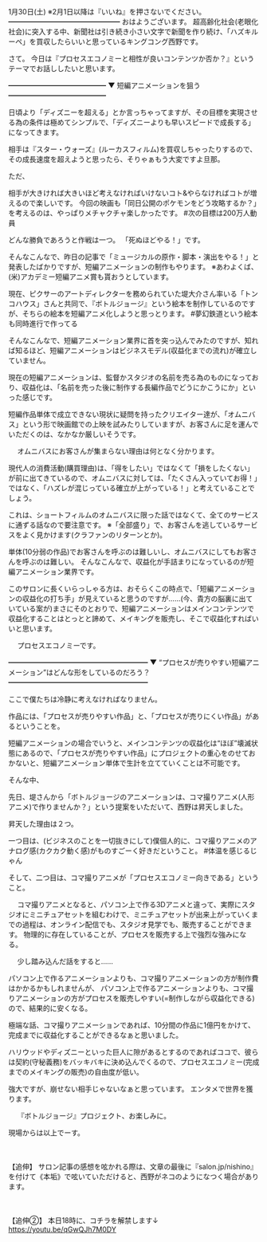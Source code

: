 1月30日(土) ※2月1日以降は『いいね』を押さないでください。
━━━━━━━━━━━━━━━━
おはようございます。
超高齢化社会(老眼化社会)に突入する中、新聞社は引き続き小さい文字で新聞を作り続け、「ハズキルーペ」を買収したらいいと思っているキングコング西野です。

さて。
今日は『プロセスエコノミーと相性が良いコンテンツか否か？』というテーマでお話ししたいと思います。


━━━━━━━━━━━━━━
▼ 短編アニメーションを狙う
━━━━━━━━━━━━━━

日頃より「ディズニーを超える」とか言っちゃってますが、その目標を実現させる為の条件は極めてシンプルで、「ディズニーよりも早いスピードで成長する」になってきます。

相手は『スター・ウォーズ』(ルーカスフィルム)を買収しちゃったりするので、その成長速度を超えようと思ったら、そりゃぁもう大変ですよ旦那。

ただ、　　

相手が大きければ大きいほど考えなければいけないコト&やらなければコトが増えるので楽しいです。
今回の映画も「同日公開のポケモンをどう攻略するか？」を考えるのは、やっぱりメチャクチャ楽しかったです。
#次の目標は200万人動員

どんな勝負であろうと作戦は一つ。
「死ぬほどやる！」です。
　

そんなこんなで、昨日の記事で「ミュージカルの原作・脚本・演出をやる！」と発表したばかりですが、短編アニメーションの制作もやります。
※あわよくば、(米)アカデミー短編アニメ賞も貰おうとしています。
　

現在、ピクサーのアートディレクターを務められていた堤大介さん率いる「トンコハウス」さんと共同で、『ボトルジョージ』という絵本を制作しているのですが、そちらの絵本を短編アニメ化しようと思っとります。
#夢幻鉄道という絵本も同時進行で作ってる

そんなこんなで、短編アニメーション業界に首を突っ込んでみたのですが、知れば知るほど、短編アニメーションはビジネスモデル(収益化までの流れ)が確立していません。

現在の短編アニメーションは、監督かスタジオの名前を売る為のものになっており、収益化は、「名前を売った後に制作する長編作品でどうにかこうにか」といった感じです。

短編作品単体で成立できない現状に疑問を持ったクリエイター達が、「オムニバス」という形で映画館での上映を試みたりしていますが、お客さんに足を運んでいただくのは、なかなか厳しいそうです。

　
オムニバスにお客さんが集まらない理由は何となく分かります。

現代人の消費活動(購買理由)は、「得をしたい」ではなくて「損をしたくない」が前に出てきているので、オムニバスに対しては、「たくさん入っていてお得！」ではなく、「ハズレが混じっている確立が上がっている！」と考えていることでしょう。

これは、ショートフィルムのオムニバスに限った話ではなくて、全てのサービスに通ずる話なので要注意です。
※「全部盛り」で、お客さんを逃しているサービスをよく見かけます(クラファンのリターンとか)。
　

単体(10分弱の作品)でお客さんを呼ぶのは難しいし、オムニバスにしてもお客さんを呼ぶのは難しい。
そんなこんなで、収益化が手詰まりになっているのが短編アニメーション業界です。

このサロンに長くいらっしゃる方は、おそらくこの時点で、「短編アニメーションの収益化の打ち手」が見えていると思うのですが……(今、貴方の脳裏に出ていている案が)まさにそのとおりで、短編アニメーションはメインコンテンツで収益化することはとっとと諦めて、メイキングを販売し、そこで収益化すればいいと思います。

　
プロセスエコノミーです。

━━━━━━━━━━━━━━━━━━━━
▼ “プロセスが売りやすい短編アニメーション”はどんな形をしているのだろう？
━━━━━━━━━━━━━━━━━━━━

ここで僕たちは冷静に考えなければなりません。

作品には、「プロセスが売りやすい作品」と、「プロセスが売りにくい作品」があるということを。

短編アニメーションの場合でいうと、メインコンテンツの収益化は“ほぼ”壊滅状態にあるので、「プロセスが売りやすい作品」にプロジェクトの重心をのせておかないと、短編アニメーション単体で生計を立てていくことは不可能です。

そんな中、

先日、堤さんから「ボトルジョージのアニメーションは、コマ撮りアニメ(人形アニメ)で作りませんか？」という提案をいただいて、西野は昇天しました。　　

昇天した理由は２つ。

一つ目は、(ビジネスのことを一切抜きにして)僕個人的に、コマ撮りアニメのアナログ感(カクカク動く感)がものすごーく好きだということ。
#体温を感じるじゃん

そして、二つ目は、コマ撮りアニメが「プロセスエコノミー向きである」ということ。

　
コマ撮りアニメとなると、パソコン上で作る3Dアニメと違って、実際にスタジオにミニチュアセットを組むわけで、ミニチュアセットが出来上がっていくまでの過程は、オンライン配信でも、スタジオ見学でも、販売することができます。
物理的に存在していることが、プロセスを販売する上で強烈な強みになる。

　
少し踏み込んだ話をすると……

パソコン上で作るアニメーションよりも、コマ撮りアニメーションの方が制作費はかかるかもしれませんが、
パソコン上で作るアニメーションよりも、コマ撮りアニメーションの方がプロセスを販売しやすい(=制作しながら収益化できる)ので、結果的に安くなる。

極端な話、コマ撮りアニメーションであれば、10分間の作品に1億円をかけて、完成までに収益化することができるなぁと思いました。

ハリウッドやディズニーといった巨人に隙があるとするのであればココで、彼らは契約(守秘義務)をバッキバキに決め込んでくるので、プロセスエコノミー(完成までのメイキングの販売)の自由度が低い。

強大ですが、崩せない相手じゃないなぁと思っています。
エンタメで世界を獲ります。

　
『ボトルジョージ』プロジェクト、お楽しみに。
　

現場からは以上でーす。

　

【追伸】
サロン記事の感想を呟かれる際は、文章の最後に『salon.jp/nishino』を付けて《本垢》で呟いていただけると、西野がネコのようになつく場合があります。

　

【追伸②】
本日18時に、コチラを解禁します↓
https://youtu.be/qGwQJh7M0DY
